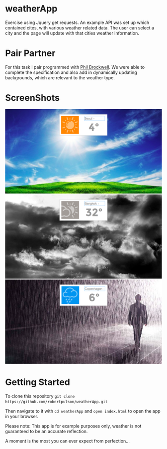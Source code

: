 # weatherApp

Exercise using Jquery get requests. An example API was set up which contained cites, with various weather related data.
The user can select a city and the page will update with that cities weather information.

# Pair Partner

For this task I pair programmed with [Phil Brockwell](https://github.com/robertpulson). 
We were able to complete the specification and also add in dynamically updating backgrounds, which are relevant to the weather type.

# ScreenShots

![ScreenShot](https://github.com/robertpulson/weatherApp/blob/master/screenshots/Screen%20Shot%202015-04-27%20at%2015.01.53.png?raw=true)
![ScreenShot](https://github.com/robertpulson/weatherApp/blob/master/screenshots/Screen%20Shot%202015-04-27%20at%2015.02.10.png?raw=true)
![ScreenShot](https://github.com/robertpulson/weatherApp/blob/master/screenshots/Screen%20Shot%202015-04-27%20at%2015.02.23.png?raw=true)

# Getting Started

To clone this repository `git clone https://github.com/robertpulson/weatherApp.git`

Then navigate to it with `cd weatherApp` and `open index.html` to open the app in your browser.

Please note: This app is for example purposes only, weather is not guaranteed to be an accurate reflection.

A moment is the most you can ever expect from perfection...

